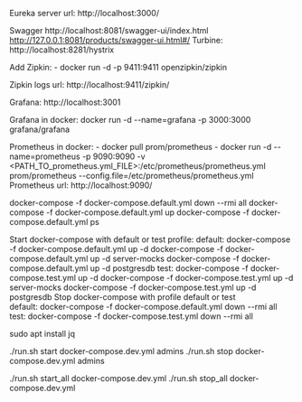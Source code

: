 Eureka server url: http://localhost:3000/

Swagger http://localhost:8081/swagger-ui/index.html
        http://127.0.0.1:8081/products/swagger-ui.html#/
Turbine: http://localhost:8281/hystrix

Add Zipkin: 
    - docker run -d -p 9411:9411 openzipkin/zipkin

Zipkin logs url: http://localhost:9411/zipkin/

Grafana: http://localhost:3001

Grafana in docker: docker run -d --name=grafana -p 3000:3000 grafana/grafana 

Prometheus in docker: 
    - docker pull prom/prometheus
    - docker run -d --name=prometheus -p 9090:9090 -v <PATH_TO_prometheus.yml_FILE>:/etc/prometheus/prometheus.yml prom/prometheus --config.file=/etc/prometheus/prometheus.yml
Prometheus url: http://localhost:9090/


docker-compose -f docker-compose.default.yml down --rmi all
docker-compose -f docker-compose.default.yml up
docker-compose -f docker-compose.default.yml ps

Start docker-compose with default or test profile:
    default:
        docker-compose -f docker-compose.default.yml up -d
        docker-compose -f docker-compose.default.yml up -d server-mocks
        docker-compose -f docker-compose.default.yml up -d postgresdb
    test:
        docker-compose -f docker-compose.test.yml up -d
        docker-compose -f docker-compose.test.yml up -d server-mocks
        docker-compose -f docker-compose.test.yml up -d postgresdb
Stop docker-compose with profile default or test    
    default:
        docker-compose -f docker-compose.default.yml down --rmi all
    test:
        docker-compose -f docker-compose.test.yml down --rmi all     


sudo apt install jq

./run.sh start docker-compose.dev.yml admins
./run.sh stop docker-compose.dev.yml admins

./run.sh start_all docker-compose.dev.yml
./run.sh stop_all docker-compose.dev.yml